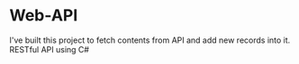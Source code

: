 # Web-API
I've built this project to fetch contents from API and add new records into it.
RESTful API
using C#
